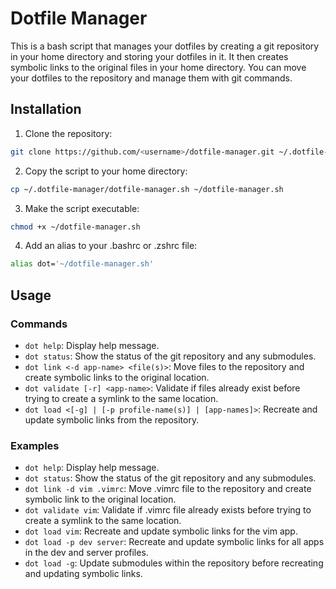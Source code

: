 # Dotfile Manager

This is a bash script that manages your dotfiles by creating a git repository in your home directory and storing your dotfiles in it. It then creates symbolic links to the original files in your home directory. You can move your dotfiles to the repository and manage them with git commands.

## Installation

1. Clone the repository:

```bash
git clone https://github.com/<username>/dotfile-manager.git ~/.dotfile-manager
```

2. Copy the script to your home directory:

```bash
cp ~/.dotfile-manager/dotfile-manager.sh ~/dotfile-manager.sh
```

3. Make the script executable:

```bash
chmod +x ~/dotfile-manager.sh
```

4. Add an alias to your .bashrc or .zshrc file:

```bash
alias dot='~/dotfile-manager.sh'
```

## Usage
### Commands

- `dot help`: Display help message.
- `dot status`: Show the status of the git repository and any submodules.
- `dot link <-d app-name> <file(s)>`: Move files to the repository and create symbolic links to the original location.
- `dot validate [-r] <app-name>`: Validate if files already exist before trying to create a symlink to the same location.
- `dot load <[-g] | [-p profile-name(s)] | [app-names]>`: Recreate and update symbolic links from the repository.

### Examples

- `dot help`: Display help message.
- `dot status`: Show the status of the git repository and any submodules.
- `dot link -d vim .vimrc`: Move .vimrc file to the repository and create symbolic link to the original location.
- `dot validate vim`: Validate if .vimrc file already exists before trying to create a symlink to the same location.
- `dot load vim`: Recreate and update symbolic links for the vim app.
- `dot load -p dev server`: Recreate and update symbolic links for all apps in the dev and server profiles.
- `dot load -g`: Update submodules within the repository before recreating and updating symbolic links.
